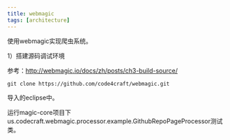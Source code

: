 ```yaml
---
title: webmagic
tags: [architecture]
---
```


使用webmagic实现爬虫系统。

1）搭建源码调试环境

参考：http://webmagic.io/docs/zh/posts/ch3-build-source/

```
git clone https://github.com/code4craft/webmagic.git
```

导入的eclipse中。

运行magic-core项目下us.codecraft.webmagic.processor.example.GithubRepoPageProcessor测试类。